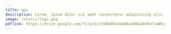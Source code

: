 ```yaml
---
title: gpu
description: Lorem, ipsum dolor sit amet consectetur adipisicing elit. Deleniti odio nobis et necessitatibus perferendis commodi id nisi in assumenda tenetur?
image: /static/logo.png
pdflink: https://drive.google.com/file/d/1tbR40DCHdaDBukhBoGAVRot7aWhLyQfu/view
---
```





